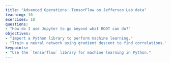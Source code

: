 ```yaml
---
title: "Advanced Operations: TensorFlow on Jefferson Lab data"
teaching: 10
exercises: 10
questions:
- "How do I use Jupyter to go beyond what ROOT can do?"
objectives:
- "Import a Python library to perform machine learning."
- "Train a neural network using gradient descent to find correlations."
keypoints:
- "Use the `tensorflow` library for machine learning in Python."
---
```

